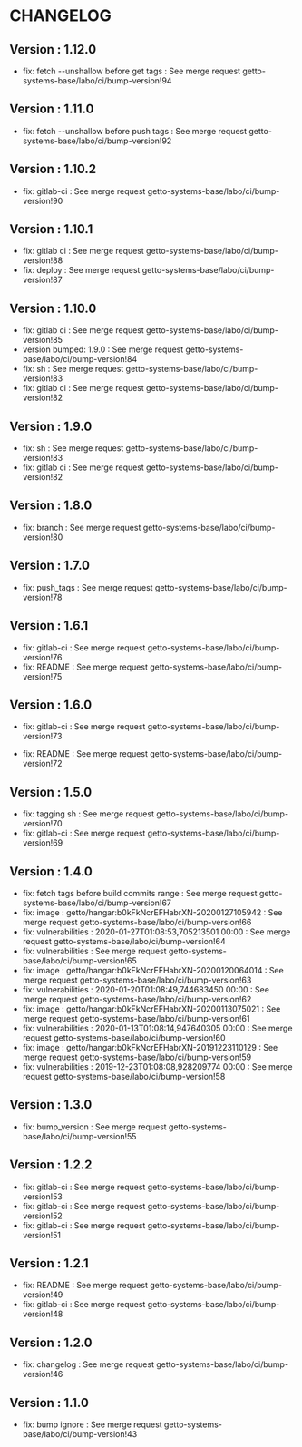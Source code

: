 # CHANGELOG

## Version : 1.12.0

- fix: fetch --unshallow before get tags : See merge request getto-systems-base/labo/ci/bump-version!94


## Version : 1.11.0

- fix: fetch --unshallow before push tags : See merge request getto-systems-base/labo/ci/bump-version!92


## Version : 1.10.2

- fix: gitlab-ci : See merge request getto-systems-base/labo/ci/bump-version!90


## Version : 1.10.1

- fix: gitlab ci : See merge request getto-systems-base/labo/ci/bump-version!88
- fix: deploy : See merge request getto-systems-base/labo/ci/bump-version!87


## Version : 1.10.0

- fix: gitlab ci : See merge request getto-systems-base/labo/ci/bump-version!85
- version bumped: 1.9.0 : See merge request getto-systems-base/labo/ci/bump-version!84
- fix: sh : See merge request getto-systems-base/labo/ci/bump-version!83
- fix: gitlab ci : See merge request getto-systems-base/labo/ci/bump-version!82


## Version : 1.9.0

- fix: sh : See merge request getto-systems-base/labo/ci/bump-version!83
- fix: gitlab ci : See merge request getto-systems-base/labo/ci/bump-version!82


## Version : 1.8.0

- fix: branch : See merge request getto-systems-base/labo/ci/bump-version!80


## Version : 1.7.0

- fix: push_tags : See merge request getto-systems-base/labo/ci/bump-version!78


## Version : 1.6.1

- fix: gitlab-ci : See merge request getto-systems-base/labo/ci/bump-version!76
- fix: README : See merge request getto-systems-base/labo/ci/bump-version!75


## Version : 1.6.0

- fix: gitlab-ci : See merge request getto-systems-base/labo/ci/bump-version!73

- fix: README : See merge request getto-systems-base/labo/ci/bump-version!72



## Version : 1.5.0

- fix: tagging sh : See merge request getto-systems-base/labo/ci/bump-version!70
- fix: gitlab-ci : See merge request getto-systems-base/labo/ci/bump-version!69


## Version : 1.4.0

- fix: fetch tags before build commits range : See merge request getto-systems-base/labo/ci/bump-version!67
- fix: image : getto/hangar:b0kFkNcrEFHabrXN-20200127105942 : See merge request getto-systems-base/labo/ci/bump-version!66
- fix: vulnerabilities : 2020-01-27T01:08:53,705213501 00:00 : See merge request getto-systems-base/labo/ci/bump-version!64
- fix: vulnerabilities : See merge request getto-systems-base/labo/ci/bump-version!65
- fix: image : getto/hangar:b0kFkNcrEFHabrXN-20200120064014 : See merge request getto-systems-base/labo/ci/bump-version!63
- fix: vulnerabilities : 2020-01-20T01:08:49,744683450 00:00 : See merge request getto-systems-base/labo/ci/bump-version!62
- fix: image : getto/hangar:b0kFkNcrEFHabrXN-20200113075021 : See merge request getto-systems-base/labo/ci/bump-version!61
- fix: vulnerabilities : 2020-01-13T01:08:14,947640305 00:00 : See merge request getto-systems-base/labo/ci/bump-version!60
- fix: image : getto/hangar:b0kFkNcrEFHabrXN-20191223110129 : See merge request getto-systems-base/labo/ci/bump-version!59
- fix: vulnerabilities : 2019-12-23T01:08:08,928209774 00:00 : See merge request getto-systems-base/labo/ci/bump-version!58


## Version : 1.3.0

- fix: bump_version : See merge request getto-systems-base/labo/ci/bump-version!55


## Version : 1.2.2

- fix: gitlab-ci : See merge request getto-systems-base/labo/ci/bump-version!53
- fix: gitlab-ci : See merge request getto-systems-base/labo/ci/bump-version!52
- fix: gitlab-ci : See merge request getto-systems-base/labo/ci/bump-version!51


## Version : 1.2.1

- fix: README : See merge request getto-systems-base/labo/ci/bump-version!49
- fix: gitlab-ci : See merge request getto-systems-base/labo/ci/bump-version!48


## Version : 1.2.0

- fix: changelog : See merge request getto-systems-base/labo/ci/bump-version!46


## Version : 1.1.0

- fix: bump ignore : See merge request getto-systems-base/labo/ci/bump-version!43


